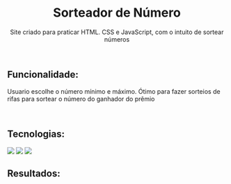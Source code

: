 <h1 align= "center">Sorteador de Número</h1>
<p align= "center">Site criado para praticar HTML. CSS e JavaScript, com o intuito de sortear números</p>
<br/> 

<h2>Funcionalidade:</h2>
<p>Usuario escolhe o número mínimo e máximo. Ótimo para fazer sorteios de rifas para sortear o número do ganhador do prêmio</p>
<br/> 

<h2>Tecnologias:</h2>
<img src="https://img.shields.io/badge/HTML5-E34F26?style=for-the-badge&logo=html5&logoColor=white" />
<img src="https://img.shields.io/badge/CSS3-1572B6?style=for-the-badge&logo=css3&logoColor=white" />
<img src="https://img.shields.io/badge/JavaScript-323330?style=for-the-badge&logo=javascript&logoColor=F7DF1E" />
<br/> 

<h2>Resultados:</h2>

